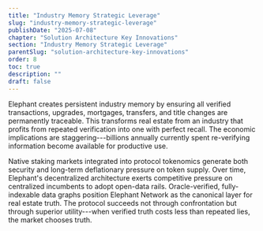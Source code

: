 ```yaml
---
title: "Industry Memory Strategic Leverage"
slug: "industry-memory-strategic-leverage"
publishDate: "2025-07-08"
chapter: "Solution Architecture Key Innovations"
section: "Industry Memory Strategic Leverage"
parentSlug: "solution-architecture-key-innovations"
order: 8
toc: true
description: ""
draft: false
---
```


Elephant creates persistent industry memory by ensuring all verified transactions, upgrades, mortgages, transfers, and
title changes are permanently traceable. This transforms real estate from an industry that profits from repeated
verification into one with perfect recall. The economic implications are staggering---billions annually currently spent
re-verifying information become available for productive use.

Native staking markets integrated into protocol tokenomics generate both security and long-term deflationary pressure on
token supply. Over time, Elephant's decentralized architecture exerts competitive pressure on centralized incumbents to
adopt open-data rails. Oracle-verified, fully-indexable data graphs position Elephant Network as the canonical layer for
real estate truth. The protocol succeeds not through confrontation but through superior utility---when verified truth
costs less than repeated lies, the market chooses truth.
